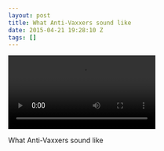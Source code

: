 ```yaml
---
layout: post
title: What Anti-Vaxxers sound like
date: 2015-04-21 19:28:10 Z
tags: []
---
```

<video autoplay="autoplay" controls="controls"><source src="http://youtu.be/B\_hCLWtEHL8"></video>

What Anti-Vaxxers sound like
